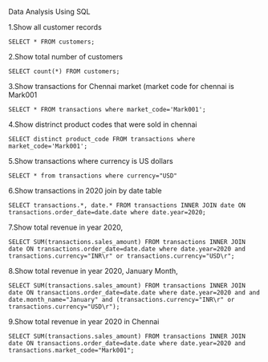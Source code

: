 Data Analysis Using SQL

1.Show all customer records

    SELECT * FROM customers;

2.Show total number of customers

    SELECT count(*) FROM customers;

3.Show transactions for Chennai market (market code for chennai is Mark001

    SELECT * FROM transactions where market_code='Mark001';

4.Show distrinct product codes that were sold in chennai

    SELECT distinct product_code FROM transactions where market_code='Mark001';

5.Show transactions where currency is US dollars

    SELECT * from transactions where currency="USD"

6.Show transactions in 2020 join by date table

    SELECT transactions.*, date.* FROM transactions INNER JOIN date ON transactions.order_date=date.date where date.year=2020;

7.Show total revenue in year 2020,

    SELECT SUM(transactions.sales_amount) FROM transactions INNER JOIN date ON transactions.order_date=date.date where date.year=2020 and 
    transactions.currency="INR\r" or transactions.currency="USD\r";

8.Show total revenue in year 2020, January Month,

    SELECT SUM(transactions.sales_amount) FROM transactions INNER JOIN date ON transactions.order_date=date.date where date.year=2020 and and 
    date.month_name="January" and (transactions.currency="INR\r" or transactions.currency="USD\r");

9.Show total revenue in year 2020 in Chennai

    SELECT SUM(transactions.sales_amount) FROM transactions INNER JOIN date ON transactions.order_date=date.date where date.year=2020 and 
    transactions.market_code="Mark001";
